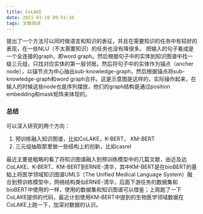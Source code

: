 ```yaml
---
title: CoLAKE
date: 2021-03-10 09:51:16
tags: 文献阅读
---
```

提出了一个方法可以同时做语言和知识的表征，并且在需要知识的任务中有较好的表现，在一些NLU（不太需要知识）的任务也没有降很多。
把输入的句子看成是一个全连接的graph，即word graph。然后根据句子中的实体到知识图谱中找一级三元组，只找对应实体的第一层邻居。然后将句子中的实体作为锚点（ancher node），以锚节点为中心抽出sub-knowledge-graph，然后根据锚点将sub-knowledge-graph和word graph合并。这是示意图是这样的，实际操作起来，在输入的时候这些node也是序列摆放，他们的graph结构是通过position embedding和mask矩阵来体现的。
<!--more-->
### 总结
可以深入研究的两个方向：
1. 预训练融入知识图谱，比如CoLAKE，K-BERT， KM-BERT
2. 三元组抽取那里做一些结构上的创新，比如casrel

最近主要是粗略的看了将知识图谱融入到预训练模型中的几篇文献，由近及远CoLAKE、K-BERT、KM-BERT到ERNIE-清华，其中KM-BERT是在bioBERT的基础上将医学领域知识图谱UMLS（The Unified Medical Language System）融合到预训练模型中，网络结构类似ERNIE-清华，后面下游任务的数据集和bioBERT中使用的一样，使用的数据集和知识图谱可以借鉴；上周跑了一下CoLAKE提供的代码，最近计划使用KM-BERT中提到的生物医学领域数据在CoLAKE上跑一下，加深对数据的认识。